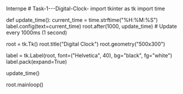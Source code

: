 Internpe # Task-1---Digital-Clock-
import tkinter as tk
import time

def update_time():
    current_time = time.strftime("%H:%M:%S")
    label.config(text=current_time)
    root.after(1000, update_time)  # Update every 1000ms (1 second)

root = tk.Tk()
root.title("Digital Clock")
root.geometry("500x300")

label = tk.Label(root, font=("Helvetica", 40), bg="black", fg="white")
label.pack(expand=True)

update_time()

root.mainloop()
